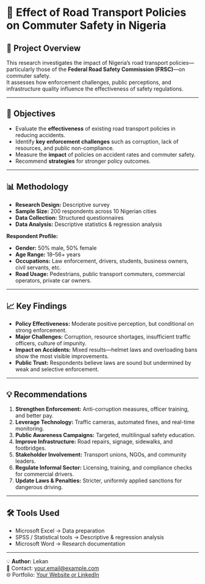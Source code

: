 # 🚦 Effect of Road Transport Policies on Commuter Safety in Nigeria

## 📌 Project Overview
This research investigates the impact of Nigeria’s road transport policies—particularly those of the **Federal Road Safety Commission (FRSC)**—on commuter safety.  
It assesses how enforcement challenges, public perceptions, and infrastructure quality influence the effectiveness of safety regulations.

---

## 🎯 Objectives
- Evaluate the **effectiveness** of existing road transport policies in reducing accidents.
- Identify **key enforcement challenges** such as corruption, lack of resources, and public non-compliance.
- Measure the **impact** of policies on accident rates and commuter safety.
- Recommend **strategies** for stronger policy outcomes.

---

## 📊 Methodology
- **Research Design:** Descriptive survey
- **Sample Size:** 200 respondents across 10 Nigerian cities
- **Data Collection:** Structured questionnaires
- **Data Analysis:** Descriptive statistics & regression analysis

**Respondent Profile:**
- **Gender:** 50% male, 50% female  
- **Age Range:** 18–56+ years  
- **Occupations:** Law enforcement, drivers, students, business owners, civil servants, etc.  
- **Road Usage:** Pedestrians, public transport commuters, commercial operators, private car owners.

---

## 📈 Key Findings
- **Policy Effectiveness:** Moderate positive perception, but conditional on strong enforcement.
- **Major Challenges:** Corruption, resource shortages, insufficient traffic officers, culture of impunity.
- **Impact on Accidents:** Mixed results—helmet laws and overloading bans show the most visible improvements.
- **Public Trust:** Respondents believe laws are sound but undermined by weak and selective enforcement.

---

## 💡 Recommendations
1. **Strengthen Enforcement:** Anti-corruption measures, officer training, and better pay.
2. **Leverage Technology:** Traffic cameras, automated fines, and real-time monitoring.
3. **Public Awareness Campaigns:** Targeted, multilingual safety education.
4. **Improve Infrastructure:** Road repairs, signage, sidewalks, and footbridges.
5. **Stakeholder Involvement:** Transport unions, NGOs, and community leaders.
6. **Regulate Informal Sector:** Licensing, training, and compliance checks for commercial drivers.
7. **Update Laws & Penalties:** Stricter, uniformly applied sanctions for dangerous driving.

---

## 🛠 Tools Used
- Microsoft Excel → Data preparation
- SPSS / Statistical tools → Descriptive & regression analysis
- Microsoft Word → Research documentation

---

💡 **Author:** Lekan  
📧 Contact: your.email@example.com  
🌐 Portfolio: [Your Website or LinkedIn](#)
